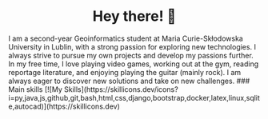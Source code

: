 <h1 align="center"> Hey there! 👋 </h1>
I am a second-year Geoinformatics student at Maria Curie-Skłodowska University in Lublin, with a strong passion for exploring new technologies. I always strive to pursue my own projects and develop my passions further. In my free time, I love playing video games, working out at the gym, reading reportage literature, and enjoying playing the guitar (mainly rock). I am always eager to discover new solutions and take on new challenges.
### Main skills
[![My Skills](https://skillicons.dev/icons?i=py,java,js,github,git,bash,html,css,django,bootstrap,docker,latex,linux,sqlite,autocad)](https://skillicons.dev)
<!--
**abvrak/abvrak** is a ✨ _special_ ✨ repository because its `README.md` (this file) appears on your GitHub profile.

Here are some ideas to get you started:

- 🔭 I’m currently working on ...
- 🌱 I’m currently learning ...
- 👯 I’m looking to collaborate on ...
- 🤔 I’m looking for help with ...
- 💬 Ask me about ...
- 📫 How to reach me: ...
- 😄 Pronouns: ...
- ⚡ Fun fact: ...
-->
